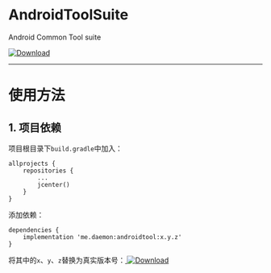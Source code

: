 # AndroidToolSuite

Android Common Tool suite

 [ ![Download](https://api.bintray.com/packages/daemon336699/maven/androidtool/images/download.svg) ](https://bintray.com/daemon336699/maven/androidtool/_latestVersion)

----

# 使用方法

## 1. 项目依赖

项目根目录下`build.gradle`中加入：

```
allprojects {
    repositories {
        ...
        jcenter()
    }
}
```

添加依赖：

```
dependencies {
    implementation 'me.daemon:androidtool:x.y.z'
}
```

将其中的`x`、`y`、`z`替换为真实版本号：[ ![Download](https://api.bintray.com/packages/daemon336699/maven/androidtool/images/download.svg) ](https://bintray.com/daemon336699/maven/androidtool/_latestVersion)
